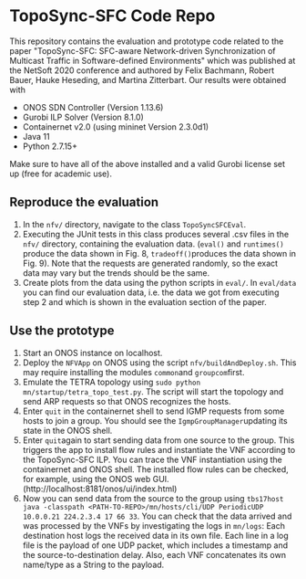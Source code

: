 # TopoSync-SFC Code Repo
This repository contains the evaluation and prototype code related to the paper 
"TopoSync-SFC: SFC-aware Network-driven Synchronization of Multicast Traffic in Software-defined Environments" which was published at the NetSoft 2020 conference and authored by Felix Bachmann, Robert Bauer, Hauke Heseding, and Martina Zitterbart.
Our results were obtained with 
* ONOS SDN Controller (Version 1.13.6) 
* Gurobi ILP Solver (Version 8.1.0)
* Containernet v2.0 (using mininet Version 2.3.0d1) 
* Java 11
* Python 2.7.15+

Make sure to have all of the above installed and a valid Gurobi license set up (free for academic use).

## Reproduce the evaluation
 1. In the `nfv/` directory, navigate to the class `TopoSyncSFCEval`.
 2. Executing the JUnit tests in this class produces several .csv files in the `nfv/` directory, containing the evaluation data. (`eval()` and `runtimes()` produce the data shown in Fig. 8, `tradeoff()`produces the data shown in Fig. 9).  Note that the requests are generated randomly, so the exact data may vary but the trends should be the same.
 3. Create plots from the data using the python scripts in `eval/`. In `eval/data` you can find our evaluation data, i.e. the data we got from executing step 2 and which is shown in the evaluation section of the paper.
## Use the prototype
 1. Start an ONOS instance on localhost.
 2. Deploy the `NFVApp` on ONOS  using the script `nfv/buildAndDeploy.sh`. This may require installing the modules `common`and `groupcom`first. 
 3. Emulate the TETRA topology using `sudo python mn/startup/tetra_topo_test.py`. The script will start the topology and send ARP requests so that ONOS recognizes the hosts.
 4. Enter `quit` in the containernet shell to send IGMP requests from some hosts to join a group. You should see the `IgmpGroupManager`updating its state in the ONOS shell.
 5. Enter `quit`again to start sending data from one source to the group. This triggers the app to install flow rules and instantiate the VNF according to the TopoSync-SFC ILP. You can trace the VNF instantiation using the containernet and ONOS shell. The installed flow rules can be checked, for example, using the ONOS web GUI. (http://localhost:8181/onos/ui/index.html)
 6. Now you can send data from the source to the group using `tbs17host java -classpath <PATH-TO-REPO>/mn/hosts/cli/UDP PeriodicUDP 10.0.0.21 224.2.3.4 17 66 33`. You can check that the data arrived and was processed by the VNFs by investigating the logs in `mn/logs`: Each destination host logs the received data in its own file. Each line in a log file is the payload of one UDP packet, which includes a timestamp and the source-to-destination delay. Also, each VNF concatenates its own name/type as a String to the payload.